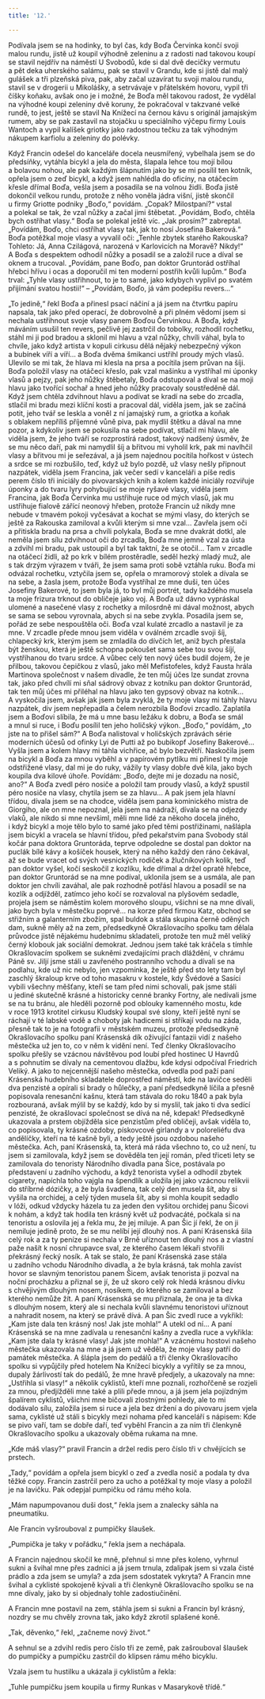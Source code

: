 ```yaml
---
title: '12.'

---
```



Podívala jsem se na hodinky, to byl čas, kdy Boďa Červinka končí svoji malou rundu, jistě už koupil výhodně zeleninu a z radosti nad takovou koupí se stavil nejdřív na náměstí U Svobodů, kde si dal dvě decičky vermutu a pět deka uherského salámu, pak se stavil v Grandu, kde si jistě dal malý gulášek a tři plzeňská piva, pak, aby začal uzavírat tu svoji malou rundu, stavil se v drogerii u Mikolášky, a setrvávaje v přátelském hovoru, vypil tři číšky koňaku, avšak ono je i možné, že Boďa měl takovou radost, že vydělal na výhodné koupi zeleniny dvě koruny, že pokračoval v takzvané velké rundě, to jest, ještě se stavil Na Knížecí na černou kávu s originál jamajským rumem, aby se pak zastavil na stojačku u speciálního výčepu firmy Louis Wantoch a vypil kalíšek griotky jako radostnou tečku za tak výhodným nákupem karfiolu a zeleniny do polévky.

Když Francin odešel do kanceláře docela neusmířený, vybelhala jsem se do předsíňky, vytáhla bicykl a jela do města, šlapala lehce tou mojí bílou a bolavou nohou, ale pak každým šlápnutím jako by se mi posílil ten kotník, opřela jsem o zeď bicykl, a když jsem nahlédla do oficíny, na otáčecím křesle dřímal Boďa, vešla jsem a posadila se na volnou židli. Boďa jistě dokončil velkou rundu, protože z něho voněla jádra višní, jistě skončil u firmy Griotte podniky „Boďo,“ povídám. „Copak? Milostpaní?“ vstal a polekal se tak, že vzal nůžky a začal jimi štěbetat. „Povídám, Boďo, chtěla bych ostříhat vlasy.“ Boďa se polekal ještě víc. „Jak prosím?“ zabreptal. „Povídám, Boďo, chci ostříhat vlasy tak, jak to nosí Josefina Bakerová.“ Boďa potěžkal moje vlasy a vyvalil oči: „Tenhle zbytek starého Rakouska? Tohleto: Já, Anna Czilágová, narozená v Karlovicích na Moravě? Nikdy!“ A Boďa s despektem odhodil nůžky a posadil se a založil ruce a díval se oknem a trucoval. „Povídám, pane Boďo, pan doktor Gruntorád ostříhal hřebci hřívu i ocas a doporučil mi ten moderní postřih kvůli lupům.“ Boďa trval: „Tyhle vlasy ustřihnout, to je to samé, jako kdybych vyplivl po svatém přijímání svatou hostii!“ – „Povídám, Boďo, já vám podepíšu revers…“

„To jedině,“ řekl Boďa a přinesl psací náčiní a já jsem na čtvrtku papíru napsala, tak jako před operací, že dobrovolně a při plném vědomí jsem si nechala ustřihnout svoje vlasy panem Boďou Čer­vinkou. A Boďa, když máváním usušil ten revers, pečlivě jej zastrčil do tobolky, rozhodil rochetku, stáhl mi ji pod bradou a sklonil mi hlavu a vzal nůžky, chvíli váhal, byla to chvíle, jako když artista v kopuli cirkusu dělá nějaký nebezpečný výkon a bubínek víří a víří… a Boďa dvěma šmikanci ustřihl proudy mých vlasů. Ulevilo se mi tak, že hlava mi klesla na prsa a pocítila jsem průvan na šíji. Boďa položil vlasy na otáčecí křeslo, pak vzal mašinku a vystříhal mi úponky vlasů a pejzy, pak jeho nůžky štěbetaly, Boďa odstupoval a díval se na moji hlavu jako tvořící sochař a hned jeho nůžky pracovaly soustředěně dál. Když jsem chtěla zdvihnout hlavu a podívat se kradí na sebe do zrcadla, stlačil mi bradu mezi klíční kosti a pracoval dál, viděla jsem, jak se začíná potit, jeho tvář se leskla a voněl z ní jamajský rum, a griotka a koňak s oblakem nepříliš příjemné vůně piva, pak mydlil štětku a dával na mne pozor, a kdykoliv jsem se pokusila na sebe podívat, stlačil mi hlavu, ale viděla jsem, že jeho tváří se rozprostírá radost, takový nadšený úsměv, že se mu něco daří, pak mi namydlil šíj a břitvou mi vyholil krk, pak mi navlhčil vlasy a břitvou mi je seřezával, a já jsem najednou pocítila hořkost v ústech a srdce se mi rozbušilo, teď, když už bylo pozdě, už vlasy nešly připnout nazpátek, viděla jsem Francina, jak večer sedí v kanceláři a píše redis perem číslo tři iniciály do pivovarských knih a kolem každé iniciály rozviřuje úponky a do tvaru lyry pohybující se moje ryšavé vlasy, viděla jsem Francina, jak Boďa Červinka mu ustřihuje ruce od mých vlasů, jak mu ustřihuje fialově zářící neonový hřeben, protože Francin už nikdy mne nebude v tmavém pokoji vyčesávat a kochat se mými vlasy, do kterých se ještě za Rakouska zamiloval a kvůli kterým si mne vzal… Zavřela jsem oči a přitiskla bradu na prsa a chvíli polykala, Boďa se mne dvakrát dotkl, ale neměla jsem sílu zdvihnout oči do zrcadla, Boďa mne jemně vzal za ústa a zdvihl mi bradu, pak ustoupil a byl tak taktní, že se otočil… Tam v zrcadle na otáčecí židli, až po krk v bílém prostěradle, seděl hezký mladý muž, ale s tak drzým výrazem v tváři, že jsem sama proti sobě vztáhla ruku. Boďa mi odvázal rochetku, vztyčila jsem se, opřela o mramorový stolek a dívala se na sebe, a žasla jsem, protože Boďa vystříhal ze mne duši, ten účes Josefiny Bakerové, to jsem byla já, to byl můj portrét, tady každého musela ta moje frizura trknout do obličeje jako voj. A Boďa už dávno vypráskal ulomené a nasečené vlasy z rochetky a milosrdně mi dával možnost, abych se sama se sebou vyrovnala, abych si na sebe zvykla. Posadila jsem se, pořád ze sebe nespouštěla oči. Boďa vzal kulaté zrcadlo a nastavil je za mne. V zrcadle přede mnou jsem viděla v oválném zrcadle svoji šíj, chlapecký krk, kterým jsem se zmladila do dívčích let, aniž bych přestala být ženskou, která je ještě schopna pokoušet sama sebe tou svou šíjí, vystříhanou do tvaru srdce. A vůbec celý ten nový účes budil dojem, že je přilbou, takovou čepičkou z vlasů, jako měl Mefistofeles, když Fausta hrála Martinova společnost v našem divadle, že ten můj účes lze sundat zrovna tak, jako před chvílí mi sňal sádrový obvaz z kotníku pan doktor Gruntorád, tak ten můj účes mi přiléhal na hlavu jako ten gypsový obvaz na kotník… A vyskočila jsem, avšak jak jsem byla zvyklá, že ty moje vlasy mi táhly hlavu nazpátek, div jsem nepřepadla a čelem nerozbila Boďovi zrcadlo. Zaplatila jsem a Boďovi slíbila, že má u mne basu ležáku k dobru, a Boďa se smál a mnul si ruce, i Boďu posílil ten jeho holičský výkon. „Boďo,“ povídám, „to jste na to přišel sám?“ A Boďa nalistoval v holičských zprávách série moderních účesů od ofinky Lyi de Putti až po bubikopf Josefiny Bakerové… Vyšla jsem a kolem hlavy mi táhla vichřice, ač bylo bezvětří. Naskočila jsem na bicykl a Boďa za mnou vyběhl a v papírovém pytlíku mi přinesl ty moje odstřižené vlasy, dal mi je do ruky, vážily ty vlasy dobře dvě kila, jako bych koupila dva kilové úhoře. Povídám: „Boďo, dejte mi je dozadu na nosič, ano?“ A Boďa zvedl péro nosiče a položil tam proudy vlasů, a když spustil péro nosiče na vlasy, chytila jsem se za hlavu… A pak jsem jela hlavní třídou, dívala jsem se na chodce, viděla jsem pana kominického mistra de Giorgiho, ale on mne nepoznal, jela jsem na nádraží, dívala se na odjezdy vlaků, ale nikdo si mne nevšiml, měli mne lidé za někoho docela jiného, i když bicykl a moje tělo bylo to samé jako před těmi postřižinami, našlápla jsem bicykl a vracela se hlavní třídou, před pekařstvím pana Svobody stál kočár pana doktora Gruntoráda, teprve odpoledne se dostal pan doktor na puclák bílé kávy a košíček housek, který na něho každý den ráno čekával, až se bude vracet od svých vesnických rodiček a žlučníkových kolik, teď pan doktor vyšel, kočí seskočil z kozlíku, kde dřímal a držel opratě hřebce, pan doktor Gruntorád se na mne podíval, uklonila jsem se a usmála, ale pan doktor jen chvíli zaváhal, ale pak rozhodně potřásl hlavou a posadil se na kozlík a odjížděl, zatímco jeho kočí se rozvaloval na plyšovém sedadle, projela jsem se náměstím kolem morového sloupu, všichni se na mne dívali, jako bych byla v městečku poprvé… na korze před firmou Katz, obchod se střižním a galanterním zbožím, spal buldok a stála skupina černě oděných dam, sukně měly až na zem, předsedkyně Okrašlovacího spolku tam dělala průvodce jistě nějakému hudebnímu skladateli, protože ten muž měl veliký černý klobouk jak sociální demokrat. Jednou jsem také tak kráčela s tímhle Okraš­lovacím spolkem se sukněmi zvedajícími prach dláždění, v chrámu Páně sv. Jiljí jsme stáli u zavřeného postranního vchodu a dívali se na podlahu, kde už nic nebylo, jen vzpomínka, že ještě před sto lety tam byl zaschlý škraloup krve od toho masakru v kostele, kdy Švédové a Sasíci vybili všechny měšťany, kteří se tam před nimi schovali, pak jsme stáli u jediné skutečně krásné a historicky cenné branky Fortny, ale nedívali jsme se na tu bránu, ale hleděli pozorně pod oblouky kamenného mostu, kde v roce 1913 krotitel cirkusu Kludský koupal své slony, kteří ještě nyní se ráchají v té labské vodě a choboty jak hadicemi si stříkají vodu na záda, přesně tak to je na fotografii v městském muzeu, protože předsedkyně Okrašlovacího spolku paní Krásenská dík oživující fantazii vidí z našeho městečka už jen to, co v něm k vidění není. Teď členky Okrašlovacího spolku přešly se vzácnou návštěvou pod loubí před hostinec U Havrdů a s pohnutím se dívaly na cementovou dlažbu, kde kdysi odpočíval Friedrich Veliký. A jako to nejcennější našeho městečka, odvedla pod paží paní Krásenská hudebního skladatele doprostřed náměstí, kde na lavičce seděli dva penzisté a opírali si brady o hůlečky, a paní předsedkyně líčila a přesně popisovala renesanční kašnu, která tam stávala do roku 1840 a pak byla rozbouraná, avšak mýlil by se každý, kdo by si myslil, tak jako ti dva sedící penzisté, že okrašlovací společnost se dívá na ně, kdepak! Předsedkyně uka­zovala a prstem objížděla sice penzistům před obličeji, avšak viděla to, co popisovala, ty krásné ozdoby, pískovcové girlandy a v poloreliéfu dva andělíčky, kteří na té kašně byli, a tedy ještě jsou ozdobou našeho městečka. Ach, paní Krásenská, ta, která má ráda všechno to, co už není, tu jsem si zamilovala, když jsem se dověděla ten její román, před třiceti lety se zamilovala do tenoristy Národního divadla pana Šice, postávala po představení u zadního východu, a když tenorista vyšel a odhodil zbytek cigarety, napíchla toho vajgla na špendlík a uložila jej jako vzácnou relikvii do stříbrné dózičky, a že byla švadlena, tak celý den musela šít, aby si vyšila na orchidej, a celý týden musela šít, aby si mohla koupit sedadlo v lóži, odkud vždycky házela tu za jeden den vyšitou orchidej panu Šicovi k nohám, a když tak hodila ten krásný květ už podvacáté, počkala si na tenoristu a oslovila jej a řekla mu, že jej miluje. A pan Šic jí řekl, že on ji nemiluje jedině proto, že se mu nelíbí její dlouhý nos. A paní Krásenská šila celý rok a za ty peníze si nechala v Brně uříznout ten dlouhý nos a z vlastní paže našít k nosní chrupavce sval, ze kterého časem lékaři stvořili překrásný řecký nosík. A tak se stalo, že paní Krásenská zase stála u zadního vchodu Národního divadla, a že byla krásná, tak mohla zavíst hovor se slavným tenoristou panem Šicem, avšak tenorista ji pozval na noční procházku a přiznal se jí, že už skoro celý rok hledá krásnou dívku s chvějivým dlouhým nosem, nosíkem, do kterého se zamiloval a bez kterého nemůže žít. A paní Krásenská se mu přiznala, že ona je ta dívka s dlouhým nosem, který ale si nechala kvůli slavnému tenoristovi uříznout a nahradit nosem, na který se právě dívá. A pan Šic zvedl ruce a vykřikl: „Kam jste dala ten krásný nos! Jak jste mohla!“ A utekl od ní… A paní Krásenská se na mne zadívala u renesanční kašny a zvedla ruce a vykřikla: „Kam jste dala ty krásné vlasy! Jak jste mohla!“ A vzácnému hostovi našeho městečka ukazovala na mne a já jsem už věděla, že moje vlasy patří do památek městečka. A šlápla jsem do pedálů a tři členky Okrašlovacího spolku si vypůjčily před hotelem Na Knížecí bicykly a vyřítily se za mnou, dupaly žárlivostí tak do pedálů, že mne hravě předjely, a ukazovaly na mne: „Ustřihla si vlasy!“ a několik cyklistů, kteří mne poznali, rozhořčeně se rozjeli za mnou, předjížděli mne také a plili přede mnou, a já jsem jela pojízdným špalírem cyklistů, všichni mne bičovali zlostnými pohledy, ale to mi dodávalo sílu, založila jsem si ruce a jela bez držení a do pivovaru jsem vjela sama, cyklisté už stáli s bicykly mezi nohama před kanceláří s nápisem: Kde se pivo vaří, tam se dobře daří, teď vyběhl Francin a za ním tři členkyně Okrašlovacího spolku a ukazovaly oběma rukama na mne.

„Kde máš vlasy?“ pravil Francin a držel redis pero číslo tři v chvějících se prstech.

„Tady,“ povídám a opřela jsem bicykl o zeď a zvedla nosič a podala ty dva těžké copy. Francin zastrčil pero za ucho a potěžkal ty moje vlasy a položil je na lavičku. Pak odepjal pumpičku od rámu mého kola.

„Mám napumpovanou duši dost,“ řekla jsem a znalecky sáhla na pneumatiku.

Ale Francin vyšrouboval z pumpičky šlaušek.

„Pumpička je taky v pořádku,“ řekla jsem a nechápala.

A Francin najednou skočil ke mně, přehnul si mne přes koleno, vyhrnul sukni a švihal mne přes zadnici a já jsem trnula, zdalipak jsem si vzala čisté prádlo a zda jsem se umyla? a zda jsem sdostatek vykryta? A Francin mne švihal a cyklisté spokojeně kývali a tři členkyně Okrašlovacího spolku se na mne dívaly, jako by si objednaly tohle zadostiučinění.

A Francin mne postavil na zem, stáhla jsem si sukni a Francin byl krásný, nozdry se mu chvěly zrovna tak, jako když zkrotil splašené koně.

„Tak, děvenko,“ řekl, „začneme nový život.“

A sehnul se a zdvihl redis pero číslo tři ze země, pak zašrouboval šlaušek do pumpičky a pumpičku zastrčil do klipsen rámu mého bicyklu.

Vzala jsem tu hustilku a ukázala ji cyklistům a řekla:

„Tuhle pumpičku jsem koupila u firmy Runkas v Masarykově třídě.“
